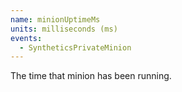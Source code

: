```yaml
---
name: minionUptimeMs
units: milliseconds (ms)
events:
  - SyntheticsPrivateMinion
---
```


The time that minion has been running.